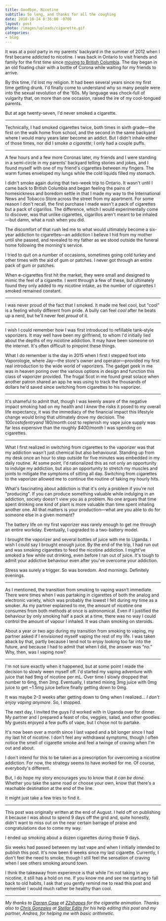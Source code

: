 ```yaml
---
title: Goodbye, Nicotine
subtitle: So long, and thanks for all the coughing
date: 2018-10-24 8:36:00 -0700
layout: post
photo: /images/uploads/cigarette.gif
categories:
- blog
---
```


<style>

  .post__photo--cigarette-gif {
    background: #ffcc01;
  }

</style>

It was at a pool party in my parents' backyard in the summer of 2012 when I first became addicted to nicotine. I was back in Ontario to visit friends and family for the first time since [moving to British Columbia](https://patdryburgh.com/blog/vancouver/). The day began in an old floating chair with a bottle of Corona while waiting for my friends to arrive.

By this time, I'd lost my religion. It had been several years since my first time getting drunk. I'd finally come to understand why so many people were into the sexual revolution of the '60s. My language was chock-full of vulgarity that, on more than one occasion, raised the ire of my cool-tongued parents.

But at age twenty-seven, I'd never smoked a cigarette.

---

Technically, I had smoked cigarettes twice, both times in sixth grade—the first on the walk home from school, and the second in the same backyard where I would many years later become an addict. But I didn't inhale either of those times, nor did I smoke _a cigarette_; I only had a couple puffs.

---

A few hours and a few more Coronas later, my friends and I were standing in a semi-circle in my parents' backyard telling stories and jokes, and I found myself with one of my friend's cigarettes between my fingers. The warm fumes enveloped my lungs while the cold liquids filled my stomach.

I didn't smoke again during that two-week trip to Ontario. It wasn't until I came back to British Columbia and began feeling the pains of homesickness and boredom settle in that I made my way to the International News and Tobacco Store across the street from my apartment. For some reason I don't recall, the first purchase I made wasn't a pack of cigarettes but a pack of cigarillos. The difference, which I would experimentally come to discover, was that unlike cigarettes, cigarillos aren't meant to be inhaled—but damn, what a rush when you did.

The discomfort of that rush led me to what would ultimately become a six-year addiction to cigarettes—an addiction I believe I hid from my mother until she passed, and revealed to my father as we stood outside the funeral home following the morning's service.

I tried to quit on a number of occasions, sometimes going cold turkey and other times with the aid of gum or patches. I never got through an entire pack of gum or patches.

When e-cigarettes first hit the market, they were small and designed to mimic the feel of a cigarette. I went through a few of these, but ultimately found they only added to my nicotine intake, as the number of cigarettes I smoked remained constant.

---

I was never proud of the fact that I smoked. It made me feel cool, but "cool" is a feeling wholly different from pride. A bully can feel _cool_ after he beats up a nerd, but he'll never feel _proud_ of it.

---

I wish I could remember how I was first introduced to refillable tank-style vaporizers. It may well have been my girlfriend, to whom I'd initially lied about the depths of my nicotine addiction. It may have been someone on the internet. It's often difficult to pinpoint these things.

What I do remember is the day in 2015 when I first I stepped foot into Vaporologie, where Jay—the store's owner and operator—provided my first real introduction to the wide world of vaporizers. The gadget geek in me was in heaven poring over the various options in design and function this class of vaporizer provided. The frugal Scot in me found great solace when another patron shared an app he was using to track the thousands of dollars he'd saved since switching from cigarettes to his vaporizer.

---

It's shameful to admit that, though I was keenly aware of the negative impact smoking had on my health and I _knew_ the risks it posed to my overall life expectancy, it was the immediacy of the financial impact this lifestyle change would bring that ultimately drove my decision. The $100 cost of entry and ~$180/month cost to replenish my vape juice supply was far less expensive than the roughly _$400/month_ I was spending on cigarettes.

---

What I first realized in switching from cigarettes to the vaporizer was that my addiction wasn't just chemical but also behavioural. Standing up from my desk once an hour to step outside for five minutes was embedded in my daily routine. At some point, I'd rationalized this as not only an opportunity to indulge my addiction, but also an opportunity to stretch my muscles and joints to mitigate the symptoms of sitting all day. Switching from cigarettes to the vaporizer allowed me to continue the routine of taking my hourly hits.

What's fascinating about addiction is that it's only a problem if you're not "producing". If you can produce something valuable while indulging in an addiction, society doesn't view you as a problem. No one argues that time spent drinking one kind of plant is more valuable than time spent inhaling another one. All that matters is your production—what are you able to do for someone else in a given moment?

The battery life on my first vaporizer was rarely enough to get me through an entire workday. Eventually, I upgraded to a two-battery model. 

I brought the vaporizer and several bottles of juice with me to Uganda. I wish I could say I brought enough juice. By the end of the trip, I had run out and was smoking cigarettes to feed the nicotine addiction. I might've smoked a few while out drinking, even before I ran out of juice. It's tough to admit your addictive behaviour even after you've overcome your addiction.

Stress was surely a trigger. So was boredom. And mornings. Definitely evenings.

---

As I mentioned, the transition from smoking to vaping wasn’t immediate. There were times when I was partaking in cigarettes of both the analog and electronic variety, which was probably the lowest I felt during my time as a smoker. As my partner explained to me, the amount of nicotine one consumes from both methods at once is astronomical. Even if I justified the behaviour by only smoking half a pack at a time, there was no way I could control the amount of vapour I inhaled. It was chain smoking on steroids.

About a year or two ago during my transition from smoking to vaping, my partner asked if I envisioned myself vaping the rest of my life. I was taken aback by that, partly because I tend not to enjoy looking too far into the future, and because I had to admit that when I did, the answer was “no.” Why, then, was I vaping now?

---

I'm not sure exactly when it happened, but at some point I made the decision to slowly ween myself off. I'd started my vaping adventure with juice that had 9mg of nicotine per mL. Over time I slowly dropped that number to 6mg, then 3mg. Eventually, I started mixing 3mg juice with 0mg juice to get ~1.5mg juice before finally getting down to 0mg.

It was maybe 2–3 weeks after getting down to 0mg when I realized… _I don't enjoy vaping anymore._ So, I stopped.

The next day, I invited the guys I'd worked with in Uganda over for dinner. My partner and I prepared a feast of ribs, veggies, salad, and other goodies. My guests enjoyed a few puffs of vape, but I chose not to partake.

It's now been over a month since I last vaped and a bit longer since I had my last hit of nicotine. I don't feel any withdrawal symptoms, though I often notice the smell of cigarette smoke and feel a twinge of craving when I'm out and about.

I don't intend for this to be taken as a prescription for overcoming a nicotine addiction. For now, the strategy seems to have worked for me. Of course, everybody's different.

But, I do hope my story encourages you to know that _it can be done._ Whether you take the same road or choose your own, know that there's a reachable destination at the end of the line.

It might just take a few tries to find it.

---

This post was originally written at the end of August. I held off on publishing it because I was about to spend 9 days off the grid and, quite honestly, didn't want to miss out on the near certain barrage of praise and congratulations due to come my way.

I ended up smoking about a dozen cigarettes during those 9 days.

Six weeks had passed between my last vape and when I initially intended to publish this post. It's now been 6 weeks since my last cigarette. Currently, I don't feel the need to smoke, though I still feel the sensation of craving when I see others smoking around town.

I think the takeaway from experience is that while I'm not taking in any nicotine, it still has a hold on me. If you know me and see me starting to fall back to old habits, I ask that you gently remind me to read this post and remember I would much rather be healthy than cool.

---

_My thanks to [Darren Case](https://twitter.com/astro_case) at [22shapes](https://www.22shapes.com/) for the cigarette animation. Thanks also to [Chris Gonzales](https://twitter.com/Gromble) at [Stellar Edits](http://www.stellaredits.com) for his help editing this post and my partner, Andrea, for helping me with basic arithmetic._